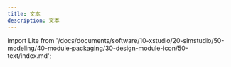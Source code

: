```yaml
---
title: 文本
description: 文本
---
```


import Lite from '/docs/documents/software/10-xstudio/20-simstudio/50-modeling/40-module-packaging/30-design-module-icon/50-text/index.md';

<Lite />